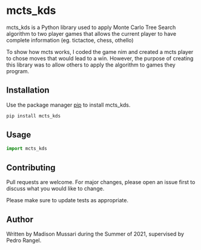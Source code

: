 # mcts_kds

mcts_kds is a Python library used to apply Monte Carlo Tree Search algorithm to two player games that allows the current player to have complete information (eg. tictactoe, chess, othello)

To show how mcts works, I coded the game nim and created a mcts player to chose moves that would lead to a win. However, the purpose of creating this library was to allow others to apply the algorithm to games they program.

## Installation

Use the package manager [pip](https://pip.pypa.io/en/stable/) to install mcts_kds.

```bash
pip install mcts_kds
```

## Usage

```python
import mcts_kds


```

## Contributing
Pull requests are welcome. For major changes, please open an issue first to discuss what you would like to change.

Please make sure to update tests as appropriate.

## Author
Written by Madison Mussari during the Summer of 2021, supervised by Pedro Rangel.